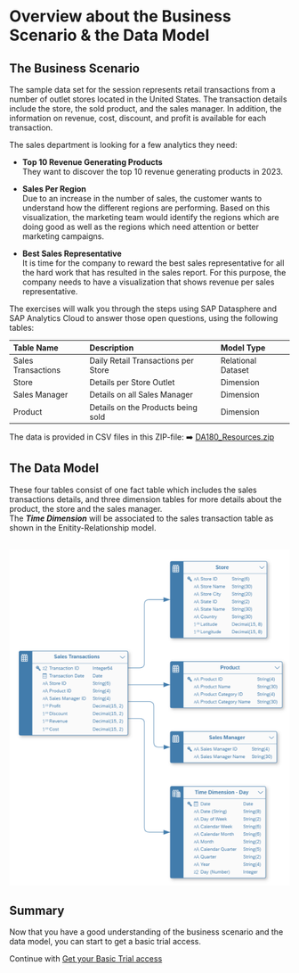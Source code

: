 # Overview about the Business Scenario & the Data Model

## The Business Scenario

The sample data set for the session represents retail transactions from a number of outlet stores located in the United States. The transaction details include the store, the sold product, and the sales manager. In addition, the information on revenue, cost, discount, and profit is available for each transaction. 

The sales department is looking for a few analytics they need:

* **Top 10 Revenue Generating Products**<br>
They want to discover the top 10 revenue generating products in 2023.  

* **Sales Per Region**<br>
Due to an increase in the number of sales, the customer wants to understand how the different regions are  performing. Based on this visualization, the marketing team would identify the regions which are doing good as  well as the regions which need attention or better marketing campaigns.  

* **Best Sales Representative**<br>
It is time for the company to reward the best sales representative for all the hard work that has resulted in the  sales report. For this purpose, the company needs to have a visualization that shows revenue per sales  representative.  

The exercises will walk you through the steps using SAP Datasphere and SAP Analytics Cloud to answer those open questions, using the following tables:  

| Table Name          | Description                           | Model Type          |
|:--------------------|:--------------------------------------|:--------------------|
| Sales Transactions  | Daily Retail Transactions per Store   | Relational Dataset  |
| Store	              | Details per Store Outlet              | Dimension           | 
| Sales Manager       | Details on all Sales Manager          | Dimension           | 
| Product             | Details on the Products being sold    | Dimension           | 

The data is provided in CSV files in this ZIP-file: :arrow_right: [DA180_Resources.zip](../../DA180_Resources.zip)

## The Data Model

These four tables consist of one fact table which includes the sales transactions details, and three dimension tables for more details about the product, the store and the sales manager.<br> 
The ***Time Dimension*** will be associated to the sales transaction table as shown in the Enitity-Relationship model.

<br>![](images/00_01_0010.png)

## Summary

Now that you have a good understanding of the business scenario and the data model, you can start to get a basic trial access.

Continue with [Get your Basic Trial access](../ex00/README_BasicTrial.md)
